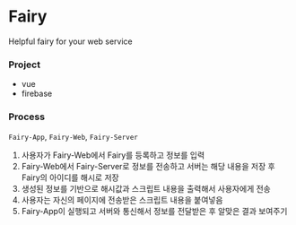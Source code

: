 # Fairy

Helpful fairy for your web service

### Project

- vue
- firebase

### Process

`Fairy-App`, `Fairy-Web`, `Fairy-Server`

1. 사용자가 Fairy-Web에서 Fairy를 등록하고 정보를 입력
2. Fairy-Web에서 Fairy-Server로 정보를 전송하고 서버는 해당 내용을 저장 후 Fairy의 아이디를 해시로 저장
3. 생성된 정보를 기반으로 해시값과 스크립트 내용을 출력해서 사용자에게 전송
4. 사용자는 자신의 페이지에 전송받은 스크립트 내용을 붙여넣음
5. Fairy-App이 실행되고 서버와 통신해서 정보를 전달받은 후 알맞은 결과 보여주기

